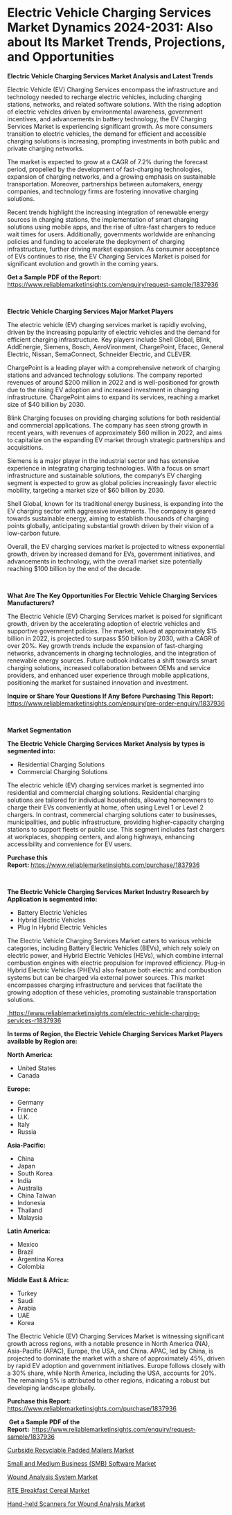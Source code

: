 <p><h1>Electric Vehicle Charging Services Market Dynamics 2024-2031: Also about Its Market Trends, Projections, and Opportunities</h1></p><p><strong>Electric Vehicle Charging Services Market Analysis and Latest Trends</strong></p>
<p><p>Electric Vehicle (EV) Charging Services encompass the infrastructure and technology needed to recharge electric vehicles, including charging stations, networks, and related software solutions. With the rising adoption of electric vehicles driven by environmental awareness, government incentives, and advancements in battery technology, the EV Charging Services Market is experiencing significant growth. As more consumers transition to electric vehicles, the demand for efficient and accessible charging solutions is increasing, prompting investments in both public and private charging networks.</p><p>The market is expected to grow at a CAGR of 7.2% during the forecast period, propelled by the development of fast-charging technologies, expansion of charging networks, and a growing emphasis on sustainable transportation. Moreover, partnerships between automakers, energy companies, and technology firms are fostering innovative charging solutions. </p><p>Recent trends highlight the increasing integration of renewable energy sources in charging stations, the implementation of smart charging solutions using mobile apps, and the rise of ultra-fast chargers to reduce wait times for users. Additionally, governments worldwide are enhancing policies and funding to accelerate the deployment of charging infrastructure, further driving market expansion. As consumer acceptance of EVs continues to rise, the EV Charging Services Market is poised for significant evolution and growth in the coming years.</p></p>
<p><strong>Get a Sample PDF of the Report:&nbsp;</strong> <a href="https://www.reliablemarketinsights.com/enquiry/request-sample/1837936?utm_campaign=1589&utm_medium=2&utm_source=Github&utm_content=ia&utm_term=02112024&utm_id=electric-vehicle-charging-services">https://www.reliablemarketinsights.com/enquiry/request-sample/1837936</a></p>
<p>&nbsp;</p>
<p><strong>Electric Vehicle Charging Services Major Market Players</strong></p>
<p><p>The electric vehicle (EV) charging services market is rapidly evolving, driven by the increasing popularity of electric vehicles and the demand for efficient charging infrastructure. Key players include Shell Global, Blink, AddEnergie, Siemens, Bosch, AeroVironment, ChargePoint, Efacec, General Electric, Nissan, SemaConnect, Schneider Electric, and CLEVER.</p><p>ChargePoint is a leading player with a comprehensive network of charging stations and advanced technology solutions. The company reported revenues of around $200 million in 2022 and is well-positioned for growth due to the rising EV adoption and increased investment in charging infrastructure. ChargePoint aims to expand its services, reaching a market size of $40 billion by 2030.</p><p>Blink Charging focuses on providing charging solutions for both residential and commercial applications. The company has seen strong growth in recent years, with revenues of approximately $60 million in 2022, and aims to capitalize on the expanding EV market through strategic partnerships and acquisitions.</p><p>Siemens is a major player in the industrial sector and has extensive experience in integrating charging technologies. With a focus on smart infrastructure and sustainable solutions, the company’s EV charging segment is expected to grow as global policies increasingly favor electric mobility, targeting a market size of $60 billion by 2030.</p><p>Shell Global, known for its traditional energy business, is expanding into the EV charging sector with aggressive investments. The company is geared towards sustainable energy, aiming to establish thousands of charging points globally, anticipating substantial growth driven by their vision of a low-carbon future.</p><p>Overall, the EV charging services market is projected to witness exponential growth, driven by increased demand for EVs, government initiatives, and advancements in technology, with the overall market size potentially reaching $100 billion by the end of the decade.</p></p>
<p>&nbsp;</p>
<p><strong>What Are The Key Opportunities For Electric Vehicle Charging Services Manufacturers?</strong></p>
<p><p>The Electric Vehicle (EV) Charging Services market is poised for significant growth, driven by the accelerating adoption of electric vehicles and supportive government policies. The market, valued at approximately $15 billion in 2022, is projected to surpass $50 billion by 2030, with a CAGR of over 20%. Key growth trends include the expansion of fast-charging networks, advancements in charging technologies, and the integration of renewable energy sources. Future outlook indicates a shift towards smart charging solutions, increased collaboration between OEMs and service providers, and enhanced user experience through mobile applications, positioning the market for sustained innovation and investment.</p></p>
<p><strong>Inquire or Share Your Questions If Any Before Purchasing This Report:</strong> <a href="https://www.reliablemarketinsights.com/enquiry/pre-order-enquiry/1837936?utm_campaign=1589&utm_medium=2&utm_source=Github&utm_content=ia&utm_term=02112024&utm_id=electric-vehicle-charging-services">https://www.reliablemarketinsights.com/enquiry/pre-order-enquiry/1837936</a></p>
<p>&nbsp;</p>
<p><strong>Market Segmentation</strong></p>
<p><strong>The Electric Vehicle Charging Services Market Analysis by types is segmented into:</strong></p>
<p><ul><li>Residential Charging Solutions</li><li>Commercial Charging Solutions</li></ul></p>
<p><p>The electric vehicle (EV) charging services market is segmented into residential and commercial charging solutions. Residential charging solutions are tailored for individual households, allowing homeowners to charge their EVs conveniently at home, often using Level 1 or Level 2 chargers. In contrast, commercial charging solutions cater to businesses, municipalities, and public infrastructure, providing higher-capacity charging stations to support fleets or public use. This segment includes fast chargers at workplaces, shopping centers, and along highways, enhancing accessibility and convenience for EV users.</p></p>
<p><strong>Purchase this Report:&nbsp;</strong><a href="https://www.reliablemarketinsights.com/purchase/1837936?utm_campaign=1589&utm_medium=2&utm_source=Github&utm_content=ia&utm_term=02112024&utm_id=electric-vehicle-charging-services">https://www.reliablemarketinsights.com/purchase/1837936</a></p>
<p>&nbsp;</p>
<p><strong>The Electric Vehicle Charging Services Market Industry Research by Application is segmented into:</strong></p>
<p><ul><li>Battery Electric Vehicles</li><li>Hybrid Electric Vehicles</li><li>Plug In Hybrid Electric Vehicles</li></ul></p>
<p><p>The Electric Vehicle Charging Services Market caters to various vehicle categories, including Battery Electric Vehicles (BEVs), which rely solely on electric power, and Hybrid Electric Vehicles (HEVs), which combine internal combustion engines with electric propulsion for improved efficiency. Plug-in Hybrid Electric Vehicles (PHEVs) also feature both electric and combustion systems but can be charged via external power sources. This market encompasses charging infrastructure and services that facilitate the growing adoption of these vehicles, promoting sustainable transportation solutions.</p></p>
<p><a href="https://www.reliablemarketinsights.com/electric-vehicle-charging-services-r1837936?utm_campaign=1589&utm_medium=2&utm_source=Github&utm_content=ia&utm_term=02112024&utm_id=electric-vehicle-charging-services">&nbsp;https://www.reliablemarketinsights.com/electric-vehicle-charging-services-r1837936</a></p>
<p><strong>In terms of Region, the Electric Vehicle Charging Services Market Players available by Region are:</strong></p>
<p>
    <p> <strong> North America: </strong>
        <ul>
            <li>United States</li>
            <li>Canada</li>
        </ul>
        </p> 
    <p> <strong> Europe: </strong>
        <ul>
            <li>Germany</li>
            <li>France</li>
            <li>U.K.</li>
            <li>Italy</li>
            <li>Russia</li>
        </ul>
        </p> 
    <p> <strong> Asia-Pacific: </strong>
        <ul>
            <li>China</li>
            <li>Japan</li>
            <li>South Korea</li>
            <li>India</li>
            <li>Australia</li>
            <li>China Taiwan</li>
            <li>Indonesia</li>
            <li>Thailand</li>
            <li>Malaysia</li>
        </ul>
        </p> 
    <p> <strong> Latin America: </strong>
        <ul>
            <li>Mexico</li>
            <li>Brazil</li>
            <li>Argentina Korea</li>
            <li>Colombia</li>
        </ul>
        </p> 
    <p> <strong> Middle East & Africa: </strong>
        <ul>
            <li>Turkey</li>
            <li>Saudi</li>
            <li>Arabia</li>
            <li>UAE</li>
            <li>Korea</li>
        </ul>
    </p>
    </p>
<p><p>The Electric Vehicle (EV) Charging Services Market is witnessing significant growth across regions, with a notable presence in North America (NA), Asia-Pacific (APAC), Europe, the USA, and China. APAC, led by China, is projected to dominate the market with a share of approximately 45%, driven by rapid EV adoption and government initiatives. Europe follows closely with a 30% share, while North America, including the USA, accounts for 20%. The remaining 5% is attributed to other regions, indicating a robust but developing landscape globally.</p></p>
<p><strong>Purchase this Report: </strong><a href="https://www.reliablemarketinsights.com/purchase/1837936?utm_campaign=1589&utm_medium=2&utm_source=Github&utm_content=ia&utm_term=02112024&utm_id=electric-vehicle-charging-services">https://www.reliablemarketinsights.com/purchase/1837936</a></p>
<p>&nbsp;<strong>Get a Sample PDF of the Report:&nbsp;&nbsp;</strong><a href="https://www.reliablemarketinsights.com/enquiry/request-sample/1837936?utm_campaign=1589&utm_medium=2&utm_source=Github&utm_content=ia&utm_term=02112024&utm_id=electric-vehicle-charging-services">https://www.reliablemarketinsights.com/enquiry/request-sample/1837936</a></p>
<p><strong></strong></p>
<p><p><a href="https://www.linkedin.com/pulse/strategic-market-insights-navigating-global-curbside-n2f7c?utm_campaign=1589&utm_medium=2&utm_source=Github&utm_content=ia&utm_term=02112024&utm_id=electric-vehicle-charging-services">Curbside Recyclable Padded Mailers Market</a></p><p><a href="https://www.linkedin.com/pulse/insights-small-medium-business-smb-software-industry-market-uorpc?utm_campaign=1589&utm_medium=2&utm_source=Github&utm_content=ia&utm_term=02112024&utm_id=electric-vehicle-charging-services">Small and Medium Business (SMB) Software Market</a></p><p><a href="https://www.linkedin.com/pulse/wound-analysis-system-market-trends-growth-outlook-bt45c?utm_campaign=1589&utm_medium=2&utm_source=Github&utm_content=ia&utm_term=02112024&utm_id=electric-vehicle-charging-services">Wound Analysis System Market</a></p><p><a href="https://www.linkedin.com/pulse/insights-rte-breakfast-cereal-industry-market-financial-mjavc?utm_campaign=1589&utm_medium=2&utm_source=Github&utm_content=ia&utm_term=02112024&utm_id=electric-vehicle-charging-services">RTE Breakfast Cereal Market</a></p><p><a href="https://www.linkedin.com/pulse/hand-held-scanners-wound-analysis-spectrum-usage-patterns-sector-p7juc?utm_campaign=1589&utm_medium=2&utm_source=Github&utm_content=ia&utm_term=02112024&utm_id=electric-vehicle-charging-services">Hand-held Scanners for Wound Analysis Market</a></p></p>